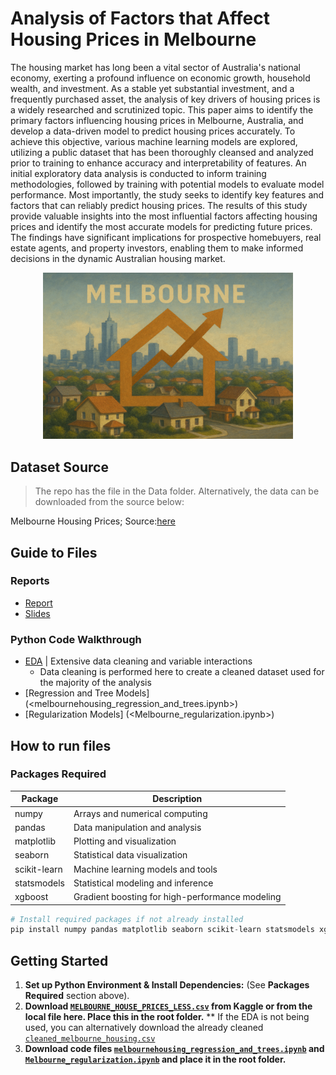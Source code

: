 # Analysis of Factors that Affect Housing Prices in Melbourne
The housing market has long been a vital sector of Australia's national economy, exerting a profound influence
on economic growth, household wealth, and investment. As a stable yet substantial investment, and a
frequently purchased asset, the analysis of key drivers of housing prices is a widely researched and scrutinized
topic. This paper aims to identify the primary factors influencing housing prices in Melbourne, Australia, and
develop a data-driven model to predict housing prices accurately. To achieve this objective, various machine
learning models are explored, utilizing a public dataset that has been thoroughly cleansed and analyzed prior
to training to enhance accuracy and interpretability of features. An initial exploratory data analysis is conducted
to inform training methodologies, followed by training with potential models to evaluate model performance.
Most importantly, the study seeks to identify key features and factors that can reliably predict housing prices.
The results of this study provide valuable insights into the most influential factors affecting housing prices and
identify the most accurate models for predicting future prices. The findings have significant implications for
prospective homebuyers, real estate agents, and property investors, enabling them to make informed
decisions in the dynamic Australian housing market.

<p align="center">
  <img src="housing_prices.png" alt="Rising Housing Prices" title="Increase in Housing Prices" style="text-align:center" width="400px">
</p>

## Dataset Source
> The repo has the file in the Data folder. Alternatively, the data can be downloaded from the source below:

Melbourne Housing Prices; Source:[here](https://www.kaggle.com/datasets/anthonypino/melbourne-housing-market "Kaggle")

## Guide to Files

### Reports
* [Report](<Analysis of Factors that Affect Housing Prices in Melbourne Report.pdf>)
* [Slides](<Analysis of Factors that Affect Housing Prices in Melbourne Slides.ppt>)

### Python Code Walkthrough
* [EDA](<melbournehousing_EDA.ipynb>) | Extensive data cleaning and variable interactions 
  * Data cleaning is performed here to create a cleaned dataset used for the majority of the analysis
* [Regression and Tree Models] (<melbournehousing_regression_and_trees.ipynb>)
* [Regularization Models] (<Melbourne_regularization.ipynb>)



## How to run files

### Packages Required

| Package       | Description                                     |
|---------------|-------------------------------------------------|
| numpy         | Arrays and numerical computing                  |
| pandas        | Data manipulation and analysis                  |
| matplotlib    | Plotting and visualization                      |
| seaborn       | Statistical data visualization                  |
| scikit-learn	| Machine learning models and tools               |
| statsmodels	| Statistical modeling and inference              |
| xgboost	| Gradient boosting for high-performance modeling |

```python
# Install required packages if not already installed
pip install numpy pandas matplotlib seaborn scikit-learn statsmodels xgboost
```


## Getting Started
1.  **Set up Python Environment & Install Dependencies:** (See **Packages Required** section above).
2. **Download [`MELBOURNE_HOUSE_PRICES_LESS.csv`](MELBOURNE_HOUSE_PRICES_LESS.csv) from Kaggle or from the local file here. Place this in the root folder.**
   ** If the EDA is not being used, you can alternatively download the already cleaned [`cleaned_melbourne_housing.csv`](cleaned_melbourne_housing.csv)
3. **Download code files [`melbournehousing_regression_and_trees.ipynb`](melbournehousing_regression_and_trees.ipynb) and  [`Melbourne_regularization.ipynb`](Melbourne_regularization.ipynb) and place it in the root folder.**

